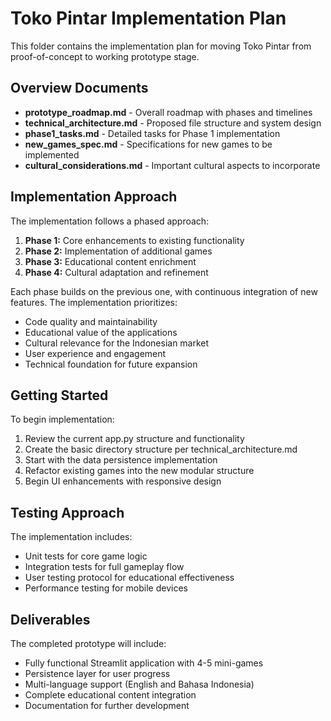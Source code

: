 # Toko Pintar Implementation Plan

This folder contains the implementation plan for moving Toko Pintar from proof-of-concept to working prototype stage.

## Overview Documents

- **prototype_roadmap.md** - Overall roadmap with phases and timelines
- **technical_architecture.md** - Proposed file structure and system design
- **phase1_tasks.md** - Detailed tasks for Phase 1 implementation
- **new_games_spec.md** - Specifications for new games to be implemented
- **cultural_considerations.md** - Important cultural aspects to incorporate

## Implementation Approach

The implementation follows a phased approach:

1. **Phase 1:** Core enhancements to existing functionality
2. **Phase 2:** Implementation of additional games
3. **Phase 3:** Educational content enrichment
4. **Phase 4:** Cultural adaptation and refinement

Each phase builds on the previous one, with continuous integration of new features. The implementation prioritizes:

- Code quality and maintainability
- Educational value of the applications
- Cultural relevance for the Indonesian market
- User experience and engagement
- Technical foundation for future expansion

## Getting Started

To begin implementation:

1. Review the current app.py structure and functionality
2. Create the basic directory structure per technical_architecture.md
3. Start with the data persistence implementation
4. Refactor existing games into the new modular structure
5. Begin UI enhancements with responsive design

## Testing Approach

The implementation includes:

- Unit tests for core game logic
- Integration tests for full gameplay flow
- User testing protocol for educational effectiveness
- Performance testing for mobile devices

## Deliverables

The completed prototype will include:

- Fully functional Streamlit application with 4-5 mini-games
- Persistence layer for user progress
- Multi-language support (English and Bahasa Indonesia)
- Complete educational content integration
- Documentation for further development